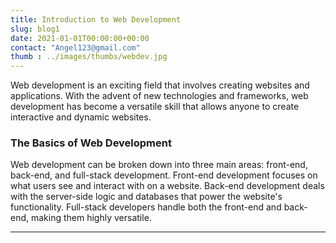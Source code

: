 ```yaml
---
title: Introduction to Web Development
slug: blog1
date: 2021-01-01T00:00:00+00:00
contact: "Angel123@gmail.com"
thumb : ../images/thumbs/webdev.jpg
---
```


Web development is an exciting field that involves creating websites and applications. With the advent of new technologies and frameworks, web development has become a versatile skill that allows anyone to create interactive and dynamic websites.

### The Basics of Web Development

Web development can be broken down into three main areas: front-end, back-end, and full-stack development. Front-end development focuses on what users see and interact with on a website. Back-end development deals with the server-side logic and databases that power the website's functionality. Full-stack developers handle both the front-end and back-end, making them highly versatile.

---

